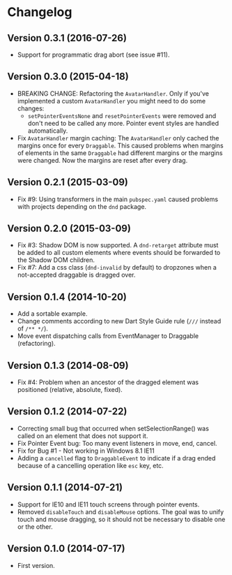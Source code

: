 # Changelog

## Version 0.3.1 (2016-07-26)

* Support for programmatic drag abort (see issue #11).


## Version 0.3.0 (2015-04-18)

* BREAKING CHANGE: Refactoring the `AvatarHandler`. Only if you've
  implemented a custom `AvatarHandler` you might need to do some changes:
    * `setPointerEventsNone` and `resetPointerEvents` were removed and don't 
      need to be called any more. Pointer event styles are handled automatically.
* Fix `AvatarHandler` margin caching: The `AvatarHandler` only cached the 
  margins once for every `Draggable`. This caused problems when margins of 
  elements in the same `Draggable` had different margins or the margins were 
  changed. Now the margins are reset after every drag.


## Version 0.2.1 (2015-03-09)

* Fix #9: Using transformers in the main `pubspec.yaml` caused problems with 
  projects depending on the `dnd` package.


## Version 0.2.0 (2015-03-09)

* Fix #3: Shadow DOM is now supported. A `dnd-retarget` attribute must be added
  to all custom elements where events should be forwarded to the Shadow DOM
  children.
* Fix #7: Add a css class (`dnd-invalid` by default) to dropzones when a 
  not-accepted draggable is dragged over.


## Version 0.1.4 (2014-10-20)

* Add a sortable example.
* Change comments according to new Dart Style Guide rule 
  (`///` instead of `/** */`).
* Move event dispatching calls from EventManager to Draggable (refactoring). 


## Version 0.1.3 (2014-08-09)

* Fix #4: Problem when an ancestor of the dragged element was positioned
  (relative, absolute, fixed). 


## Version 0.1.2 (2014-07-22)

* Correcting small bug that occurred when setSelectionRange() was called on 
  an element that does not support it.
* Fix Pointer Event bug: Too many event listeners in move, end, cancel.
* Fix for Bug #1 - Not working in Windows 8.1 IE11
* Adding a `cancelled` flag to `DraggableEvent` to indicate if a drag ended 
  because of a cancelling operation like `esc` key, etc.


## Version 0.1.1 (2014-07-21)

* Support for IE10 and IE11 touch screens through pointer events.
* Removed `disableTouch` and `disableMouse` options. The goal was to unify
  touch and mouse dragging, so it should not be necessary to disable 
  one or the other.
  
  
## Version 0.1.0 (2014-07-17)

* First version.
